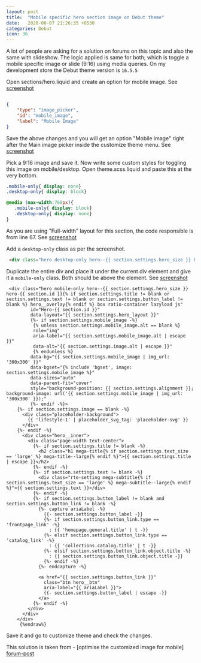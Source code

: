 ```yaml
---
layout: post
title:  "Mobile specific hero section image on Debut theme"
date:   2020-06-07 21:26:35 +0530
categories: Debut 
icon: 36
---
```

A lot of people are asking for a solution on forums on this topic and also the same with slideshow. The logic applied is same for both; which is toggle a mobile specific image or slide (9:16) using media queries. On my development store the Debut theme version is `16.5.5`

Open sections/hero.liquid and create an option for mobile image. See [screenshot](https://take.ms/WsigF)

``` json

{
    "type": "image_picker",
    "id": "mobile_image",
    "label": "Mobile Image"
}

```

 Save the above changes and you will get an option "Mobile image" right after the Main image picker inside the customize theme menu. See [screenshot](https://take.ms/Cc46Z)

 Pick a 9:16 image and save it. Now write some custom styles for toggling this image on mobile/desktop. Open theme.scss.liquid and paste this at the very bottom.

 ``` css
.mobile-only{ display: none}
.desktop-only{ display: block}

@media (max-width:768px){
    .mobile-only{ display: block}
    .desktop-only{ display: none}
}
 ```

As you are using "Full-width" layout for this section, the code responsible is from line 67. See [screenshot](https://take.ms/YONmR)

Add a `desktop-only` class as per the screenshot. 
```html
 <div class="hero desktop-only hero--{{ section.settings.hero_size }} hero-{{ section.id }}{% if section.settings.title != blank or section.settings.text != blank or section.settings.button_label != blank %} hero__overlay{% endif %} box ratio-container lazyload js">
 ```

Duplicate the entire div and place it under the current div element and give it a `mobile-only`  class.  Both should be above the <noscript> element. See [screenshot](https://take.ms/1yGCy)

``` html{%raw%}
 <div class="hero mobile-only hero--{{ section.settings.hero_size }} hero-{{ section.id }}{% if section.settings.title != blank or section.settings.text != blank or section.settings.button_label != blank %} hero__overlay{% endif %} box ratio-container lazyload js"
         id="Hero-{{ section.id }}"
         data-layout="{{ section.settings.hero_layout }}"
         {%- if section.settings.mobile_image -%}
          {% unless section.settings.mobile_image.alt == blank %}
          role="img"
          aria-label="{{ section.settings.mobile_image.alt | escape }}"
          data-alt="{{ section.settings.image.alt | escape }}"
          {% endunless %}
         data-bg="{{ section.settings.mobile_image | img_url: '300x300' }}"
         data-bgset="{% include 'bgset', image: section.settings.mobile_image %}"
         data-sizes="auto"
         data-parent-fit="cover"
         style="background-position: {{ section.settings.alignment }}; background-image: url('{{ section.settings.mobile_image | img_url: '300x300' }});"
         {%- endif -%}>
    {%- if section.settings.image == blank -%}
      <div class="placeholder-background">
        {{ 'lifestyle-1' | placeholder_svg_tag: 'placeholder-svg' }}
      </div>
    {%- endif -%}
      <div class="hero__inner">
        <div class="page-width text-center">
          {%- if section.settings.title != blank -%}
            <h2 class="h1 mega-title{% if section.settings.text_size == 'large' %} mega-title--large{% endif %}">{{ section.settings.title | escape }}</h2>
          {%- endif -%}
          {%- if section.settings.text != blank -%}
            <div class="rte-setting mega-subtitle{% if section.settings.text_size == 'large' %} mega-subtitle--large{% endif %}">{{ section.settings.text }}</div>
          {%- endif -%}
          {%- if section.settings.button_label != blank and section.settings.button_link != blank -%}
            {%- capture ariaLabel -%}
              {{- section.settings.button_label -}}
              {%- if section.settings.button_link.type == 'frontpage_link' -%}
                : {{ 'homepage.general.title' | t -}}
              {%- elsif section.settings.button_link.type == 'catalog_link' -%}
                : {{ 'collections.catalog.title' | t -}}
              {%- elsif section.settings.button_link.object.title -%}
                : {{ section.settings.button_link.object.title -}}
              {%- endif -%}
            {%- endcapture -%}

            <a href="{{ section.settings.button_link }}"
              class="btn hero__btn"
              aria-label="{{ ariaLabel }}">
              {{- section.settings.button_label | escape -}}
            </a>
          {%- endif -%}
        </div>
      </div>
    </div>
     {%endraw%}
```

Save it and go to customize theme and check the changes. 

This solution is taken from - [optimise the customized image for mobile] [forum-post]
 
[forum-post]: https://community.shopify.com/c/Shopify-Design/optimise-the-customized-image-for-mobile/m-p/766919/highlight/true#M192068